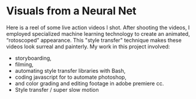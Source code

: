 # Visuals from a Neural Net

Here is a reel of some live action videos I shot. After shooting the videos, I employed specialized machine learning technology to create an animated, “rotoscoped” appearance. This "style transfer" technique makes these videos look surreal and painterly. My work in this project involved:

- storyboarding,
- filming,
- automating style transfer libraries with Bash,
- coding javascript for to automate photoshop,
- and color grading and editing footage in adobe premiere cc.
- Style transfer / super slow motion
